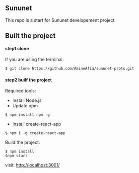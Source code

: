 ## Sununet
This repo is a start for Sununet developement project.

## Built the project

#### step1 clone
If you are using the terminal:

```bash
$ git clone https://github.com/AmineAfia/sununet-proto.git
```
#### step2 builf the project
Required tools: 
- Install Node.js
- Update npm
```bach
$ npm install npm -g
```
- Install create-react-app
```bach
$ npm i -g create-react-app
```

Build the project:
```bach
$ npm install
$npm start
```

visit: [http://localhost:3001/](http://localhost:3001/)
